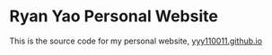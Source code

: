 # Ryan Yao Personal Website

This is the source code for my personal website, [yyy110011.github.io](https://yyy110011.github.io/)
